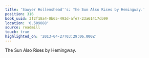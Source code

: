 ```yaml
---
title: 'Sawyer Hollenshead''s: The Sun Also Rises by Hemingway.'
position: 316
book_uuid: 3f2f18a4-0b65-493d-afe7-23a61417cb99
location: '0.509088'
source: readmill
touch: true
highlighted_on: '2013-04-27T03:29:06.000Z'
---
```


The Sun Also Rises by Hemingway.